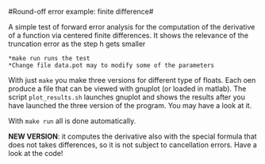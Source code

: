 #Round-off error example: finite difference#

A simple test of forward error analysis for the computation of the
derivative of a function via centered finite differences.  It shows
the relevance of the truncation error as the step h gets smaller

    *make run runs the test
    *Change file data.pot may to modify some of the parameters

With just `make` you make three versions for different type of
floats. Each oen produce a file that can be viewed with gnuplot (or
loaded in matlab). The script ``plot_results.sh`` launches gnuplot and
shows the results after you have launched the three version of the
program. You may have a look at it.

With ``make run`` all is done automatically.

**NEW VERSION**: it computes the derivative also with the special
formula that does not takes differences, so it is not subject to
cancellation errors. Have a look at the code!

